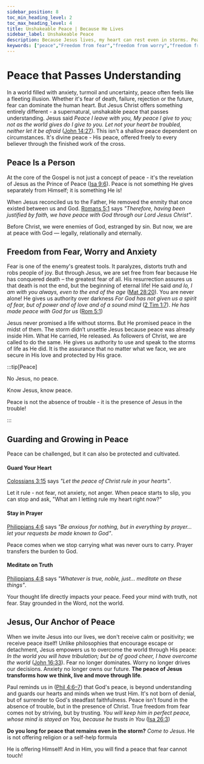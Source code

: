 ```yaml
---
sidebar_position: 8
toc_min_heading_level: 2
toc_max_heading_level: 4
title: Unshakeable Peace | Because He Lives
sidebar_label: Unshakeable Peace
description: Because Jesus lives, my heart can rest even in storms. Peace flows from a deep trust in the risen Jesus. It speaks to the internal emotional fruit of the previous truths and prepares the heart for resilience.
keywords: ["peace","Freedom from fear","freedom from worry","freedom from depression","freedom from anxiety","peace through Christ","peace that passes understanding","calm in the storm","stillness in His presence","heart at rest","Jesus my peace","freedom from anxiety","inner peace through resurrection"]
---
```


# Peace that Passes Understanding

In a world filled with anxiety, turmoil and uncertainty, peace often feels like a fleeting illusion. Whether 
it's fear of death, failure, rejection or the future, fear can dominate the human heart. But Jesus Christ offers
something entirely different - a supernatural, unshakable peace that passes understanding. 
Jesus said *Peace I leave with you, My peace I give to you; not as the world gives do I give to you. Let not your heart be
troubled, neither let it be afraid* ([John 14:27](https://www.biblegateway.com/passage/?search=John%2014%3A27&version=NKJV)).
This isn't a shallow peace dependent on circumstances. It's divine peace - His peace, offered freely to every believer
through the finished work of the cross.

## Peace Is a Person
At the core of the Gospel is not just a concept of peace - it's the revelation of Jesus as the Prince of Peace
([Isa 9:6](https://www.biblegateway.com/passage/?search=isa%209%3A6&version=NKJV)). Peace is not something
He gives separately from Himself; it is something He is!

When Jesus reconciled us to the Father, He removed the enmity that once existed between us and God.
[Romans 5:1](https://www.biblegateway.com/passage/?search=Romans%205%3A1&version=NKJV) says
*"Therefore, having been justified by faith, we have peace with God through our Lord Jesus Christ"*.

Before Christ, we were enemies of God, estranged by sin. But now, we are at peace with God — legally,
relationally and eternally.


## Freedom from Fear, Worry and Anxiety

Fear is one of the enemy's greatest tools. It paralyzes, distorts truth and robs people of joy. But through Jesus,
we are set free from fear because He has conquered death – the greatest fear of all. His resurrection assures us
that death is not the end, but the beginning of eternal life! He said *and lo, I am with you always, even to the
end of the age* ([Mat 28:20](https://www.biblegateway.com/passage/?search=Mat%2028%3A20&version=NKJV)). You are never alone!
He gives us authority over darkness *For God has not given us a spirit of fear, but of power and of love and of a sound mind*
([2 Tim 1:7](https://www.biblegateway.com/passage/?search=2%20tim%201%3A7&version=NKJV)). *He has made peace with God for us*
([Rom 5:1](https://www.biblegateway.com/passage/?search=rom%205%3A1&version=NKJV))

Jesus never promised a life without storms. But He promised peace in the midst of them. The storm didn’t unsettle
Jesus because peace was already inside Him. What He carried, He released. As followers of Christ, we are called
to do the same. He gives us authority to use and speak to the storms of life as He did. 
It is the assurance that no matter what we face, we are secure in His love and protected by His grace.

:::tip[Peace]

No Jesus, no peace.

Know Jesus, know peace.

Peace is not the absence of trouble - it is the presence of Jesus in the trouble!

:::

## Guarding and Growing in Peace

Peace can be challenged, but it can also be protected and cultivated.

#### Guard Your Heart

[Colossians 3:15](https://www.biblegateway.com/passage/?search=Colossians%203%3A15&version=NKJV)
says *"Let the peace of Christ rule in your hearts"*.

Let it rule - not fear, not anxiety, not anger. When peace starts to slip, you can stop and ask,
"What am I letting rule my heart right now?" 

#### Stay in Prayer

[Philippians 4:6](https://www.biblegateway.com/passage/?search=Philippians%204%3A6&version=NKJV)
says *"Be anxious for nothing, but in everything by prayer... let your requests be made known to God"*. 

Peace comes when we stop carrying what was never ours to carry. Prayer transfers the burden to God.

#### Meditate on Truth

[Philippians 4:8](https://www.biblegateway.com/passage/?search=Philippians%204%3A8&version=NKJV)
says *"Whatever is true, noble, just... meditate on these things"*.

Your thought life directly impacts your peace. Feed your mind with truth, not fear. Stay grounded
in the Word, not the world.

## Jesus, Our Anchor of Peace

When we invite Jesus into our lives, we don't receive calm or positivity; we receive peace itself!
Unlike philosophies that encourage escape or detachment, Jesus empowers us to overcome the world through His peace: *In the world you will have tribulation; but be of good cheer, I have overcome the world* ([John 16:33](https://www.biblegateway.com/passage/?search=John%2016%3A33&version=NKJV)). Fear no longer dominates. Worry no longer drives our decisions. Anxiety no longer
owns our future. **The peace of Jesus transforms how we think, live and move through life**.

Paul reminds us in ([Phil 4:6–7](https://www.biblegateway.com/passage/?search=Phil%204%3A6%E2%80%937&version=NKJV))
that God's peace, is beyond understanding and guards our hearts and minds when we trust Him. It's not born of denial,
but of surrender to God's steadfast faithfulness. Peace isn't found in the absence of trouble, but in the presence of
Christ. True freedom from fear comes not by striving, but by trusting. *You will keep him in perfect peace,
whose mind is stayed on You, because he trusts in You* ([Isa 26:3](https://www.biblegateway.com/passage/?search=Isaiah%2026%3A3&version=NKJV))

**Do you long for peace that remains even in the storm?** *Come to Jesus*. He is not offering religion or a
self-help formula

He is offering Himself! And in Him, you will find a peace that fear cannot touch!

